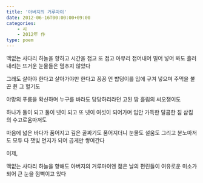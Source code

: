 ```yaml
---
title: '아버지의 거루마이'
date: 2012-06-16T00:00:00+09:00
categories: 
    - 시
    - 2012年 作
type: poem
---
```


맥없는 사다리 하늘을 향하고
시간을 접고 또 접고 아무리 접어내어 밀어 넣어 봐도
흘러내리는 뜨거운 눈물들은 멈추지 않았다

그래도
살아야 한다고 살아가야만 한다고
꽁꽁 언 밥덩이를 입에 구겨 넣으며
주먹을 불끈 쥔 그 혈기도

야망의 푸름을 확신하며
누구를 바라도 당당하리라던
고된 땀 흘림의 씨오쟁이도

하나가 둘이 되고
둘이 넷이 되고
또 넷이 여섯이 되어가며
입안 가득한 달콤한 침 삼킴의 수고로움마저도

마음에 넓은 바다가 품어지고
깊은 골짜기도 품어지더니
눈물도 설움도 그리고 분노마저도
모두 다 잿빛 먼지가 되어 곱게만 쌓여간다

이제,

맥없는 사다리 하늘을 향해도
아버지의 거루마이엔
젊은 날의 편린들이 여유로운 미소가 되어
큰 눈을 껌뻑이고 있다